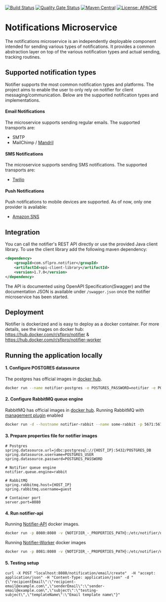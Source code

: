 [![Build Status](https://travis-ci.org/sflpro/notifier.svg?branch=master)](https://travis-ci.org/sflpro/notifier)
[![Quality Gate Status](https://sonarcloud.io/api/project_badges/measure?project=com.sflpro.notifier%3Anotifier&metric=alert_status)](https://sonarcloud.io/dashboard?id=com.sflpro.notifier%3Anotifier)
[![Maven Central](https://maven-badges.herokuapp.com/maven-central/com.sflpro.notifier/notifier/badge.svg)](https://maven-badges.herokuapp.com/maven-central/com.sflpro.notifier/notifier/)
[![License: APACHE](https://img.shields.io/badge/license-Apache%20License%202.0-b)](https://opensource.org/licenses/Apache-2.0)


# Notifications Microservice
The notifications microservice is an independently deployable component intended for sending various types of notifications. 
It provides a common abstraction layer on top of the various notification types and actual sending, tracking routines.

## Supported notification types
Notifier supports the most common notification types and platforms. The project aims to enable the user to only 
rely on notifier for client messaging/communication. Below are the supported notification types and implementations.

#### Email Notifications

The microservice supports sending regular emails. The supported transports are:
* SMTP
* MailChimp / [Mandril](https://mandrill.com/)

#### SMS Notifications

The microservice supports sending SMS notifications. The supported transports are:
* [Twilio](https://www.twilio.com/) 

#### Push Notifications

Push notifications to mobile devices are supported. As of now, only one provider is available: 
* [Amazon SNS](https://aws.amazon.com/sns/)

## Integration

You can call the notifier's REST API directly or use the provided Java client library. To use the client library add the 
following maven dependency:
```xml
<dependency>
    <groupId>com.sflpro.notifier</groupId>
    <artifactId>api-client-library</artifactId>
    <version>1.7.0</version>
</dependency>
```

The API is documented using OpenAPI Specification(Swagger) and the documentation JSON is available under `/swagger.json` 
once the notifier microservice has been started. 

## Deployment

Notifier is dockerized and is easy to deploy as a docker container. For more details, see the images on docker hub:  
https://hub.docker.com/r/sflpro/notifier & https://hub.docker.com/r/sflpro/notifier-worker

## Running the application locally

#### 1. Configure POSTGRES datasource
The postgres has official images in [docker hub](https://hub.docker.com/_/postgres).
```bash
docker run --name notifier-postgres -e POSTGRES_PASSWORD=notifier -e POSTGRES_USER=notifier -e POSTGRES_DB=notifier -p 5432:5432 -d postgres:11
```

#### 2. Configure RabbitMQ queue engine
RabbitMQ has official images in [docker hub](https://hub.docker.com/_/rabbitmq).
Running RabbitMQ with [management plugin](https://www.rabbitmq.com/management.html) enabled
```bash
docker run -d --hostname notifier-rabbit --name some-rabbit -p 5671:5671 -p 5672:5672 -p 15672:15672 rabbitmq:3-management
```

#### 3. Prepare properties file for notifier images
```properties
# Postgres
spring.datasource.url=jdbc:postgresql://{HOST_IP}:5432/POSTGRES_DB
spring.datasource.username=POSTGRES_USER
spring.datasource.password=POSTGRES_PASSWORD

# Notifier queue engine
notifier.queue.engine=rabbit

# RabbitMQ
spring.rabbitmq.host={HOST_IP}
spring.rabbitmq.username=guest

# Container port
server.port=8080
```

#### 4. Run notifier-api
Running [Notifier-API](https://hub.docker.com/r/sflpro/notifier-api) docker images.
```bash
docker run -p 8080:8080 -v {NOTIFIER_-_PROPERTIES_PATH}:/etc/notifier/notifier.properties sflpro/notifier-api:1.7.0 --spring.config.additional-location=etc/notifier/notifier.properties
```
Running [Notifier-Worker](https://hub.docker.com/r/sflpro/notifier-worker) docker images
```bash
docker run -p 8081:8080 -v {NOTIFIER_-_PROPERTIES_PATH}:/etc/notifier/notifier.properties sflpro/notifier-worker:1.7.0 --spring.config.additional-location=etc/notifier/notifier.properties
```

#### 5. Testing setup
```curl
curl -X POST "localhost:8080/notification/email/create"  -H "accept: application/json" -H "Content-Type: application/json" -d "{\"recipientEmail\":\"recipient-email@example.com\",\"senderEmail\":\"sender-email@example.com\",\"subject\":\"testing-subject\",\"templateName\":\"Email template name\"}"
```